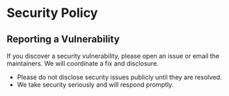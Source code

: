 # Security Policy

## Reporting a Vulnerability

If you discover a security vulnerability, please open an issue or email the maintainers. We will coordinate a fix and disclosure.

- Please do not disclose security issues publicly until they are resolved.
- We take security seriously and will respond promptly.
